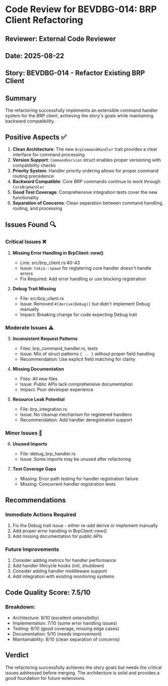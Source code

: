 # Code Review for BEVDBG-014: BRP Client Refactoring

## Reviewer: External Code Reviewer
## Date: 2025-08-22
## Story: BEVDBG-014 - Refactor Existing BRP Client

## Summary
The refactoring successfully implements an extensible command handler system for the BRP client, achieving the story's goals while maintaining backward compatibility.

## Positive Aspects ✅

1. **Clean Architecture**: The new `BrpCommandHandler` trait provides a clear interface for command processing
2. **Version Support**: `CommandVersion` struct enables proper versioning with compatibility checks
3. **Priority System**: Handler priority ordering allows for proper command routing precedence
4. **Backward Compatible**: Core BRP commands continue to work through `CoreBrpHandler`
5. **Good Test Coverage**: Comprehensive integration tests cover the new functionality
6. **Separation of Concerns**: Clean separation between command handling, routing, and processing

## Issues Found 🔍

### Critical Issues ❌

1. **Missing Error Handling in BrpClient::new()**
   - Line: src/brp_client.rs:40-43
   - Issue: `tokio::spawn` for registering core handler doesn't handle errors
   - Fix Required: Add error handling or use blocking registration

2. **Debug Trait Missing**
   - File: src/brp_client.rs
   - Issue: Removed `#[derive(Debug)]` but didn't implement Debug manually
   - Impact: Breaking change for code expecting Debug trait

### Moderate Issues ⚠️

3. **Inconsistent Request Patterns**
   - Files: brp_command_handler.rs, tests
   - Issue: Mix of struct patterns `{ .. }` without proper field handling
   - Recommendation: Use explicit field matching for clarity

4. **Missing Documentation**
   - Files: All new files
   - Issue: Public APIs lack comprehensive documentation
   - Impact: Poor developer experience

5. **Resource Leak Potential**
   - File: brp_integration.rs
   - Issue: No cleanup mechanism for registered handlers
   - Recommendation: Add handler deregistration support

### Minor Issues 📝

6. **Unused Imports**
   - File: debug_brp_handler.rs
   - Issue: Some imports may be unused after refactoring

7. **Test Coverage Gaps**
   - Missing: Error path testing for handler registration failure
   - Missing: Concurrent handler registration tests

## Recommendations

### Immediate Actions Required
1. Fix the Debug trait issue - either re-add derive or implement manually
2. Add proper error handling in BrpClient::new()
3. Add missing documentation for public APIs

### Future Improvements
1. Consider adding metrics for handler performance
2. Add handler lifecycle hooks (init, shutdown)
3. Consider adding handler middleware support
4. Add integration with existing monitoring systems

## Code Quality Score: 7.5/10

### Breakdown:
- Architecture: 9/10 (excellent extensibility)
- Implementation: 7/10 (some error handling issues)
- Testing: 8/10 (good coverage, missing edge cases)
- Documentation: 5/10 (needs improvement)
- Maintainability: 8/10 (clean separation of concerns)

## Verdict
The refactoring successfully achieves the story goals but needs the critical issues addressed before merging. The architecture is solid and provides a good foundation for future extensions.
